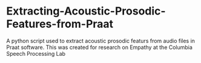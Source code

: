 # Extracting-Acoustic-Prosodic-Features-from-Praat

A python script used to extract acoustic prosodic featurs from audio files in Praat software. This was created for research on Empathy at the Columbia Speech Processing Lab
